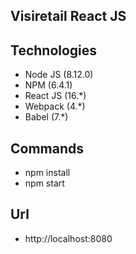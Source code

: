 ## Visiretail React JS

## Technologies
* Node JS (8.12.0)
* NPM (6.4.1)
* React JS (16.*)
* Webpack (4.*)
* Babel (7.*)

## Commands
* npm install
* npm start

## Url
* http://localhost:8080